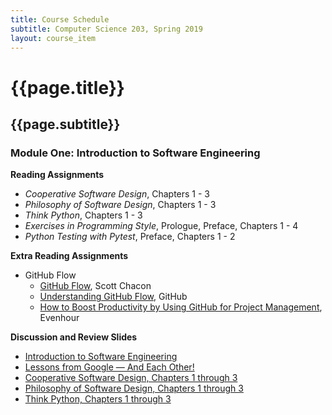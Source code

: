 ```yaml
---
title: Course Schedule
subtitle: Computer Science 203, Spring 2019
layout: course_item
---
```


# {{page.title}}
## {{page.subtitle}}

### Module One: Introduction to Software Engineering

**Reading Assignments**

- <em>Cooperative Software Design</em>, Chapters 1 - 3
- <em>Philosophy of Software Design</em>, Chapters 1 - 3
- <em>Think Python</em>, Chapters 1 - 3
- <em>Exercises in Programming Style</em>, Prologue, Preface, Chapters 1 - 4
- <em>Python Testing with Pytest</em>, Preface, Chapters 1 - 2

**Extra Reading Assignments**

- GitHub Flow
    - [GitHub Flow](http://scottchacon.com/2011/08/31/github-flow.html), Scott Chacon
    - [Understanding GitHub Flow](https://guides.github.com/introduction/flow/), GitHub
    - [How to Boost Productivity by Using GitHub for Project
    Management](https://everhour.com/blog/project-management-using-github/),
    Evenhour

**Discussion and Review Slides**

<ul>

<li> <a target="_blank" rel="noopener" href = "{{site.baseurl}}teaching/cs203S2019/provide/slides/cs203_introduction.html">Introduction to Software Engineering</a>

<li> <a target="_blank" rel="noopener" href = "{{site.baseurl}}teaching/cs203S2019/provide/slides/cs203_lessons_from_google.html">Lessons from Google &mdash; And Each Other!</a>

<li> <a target="_blank" rel="noopener" href = "{{site.baseurl}}teaching/cs203S2019/provide/slides/cs203_cooperative_ch1to3.html">Cooperative Software Design, Chapters 1 through 3</a>

<li> <a target="_blank" rel="noopener" href = "{{site.baseurl}}teaching/cs203S2019/provide/slides/cs203_philosophy_ch1to3.html">Philosophy of Software Design, Chapters 1 through 3</a>

<li> <a target="_blank" rel="noopener" href = "{{site.baseurl}}teaching/cs203S2019/provide/slides/cs203_thinkpython_ch1to3.html">Think Python, Chapters 1 through 3</a>

</ul>
